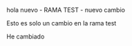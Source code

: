 hola nuevo - RAMA TEST - nuevo cambio


<p>Esto es solo un cambio en la rama test</p>


He cambiado
